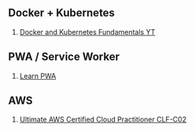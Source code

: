 ## Docker + Kubernetes

1. [Docker and Kubernetes Fundamentals YT](https://youtu.be/kTp5xUtcalw?si=3nbs3lElJr1JgmLD)

## PWA / Service Worker

1. [Learn PWA](https://web.dev/learn/pwa)

## AWS

1. [Ultimate AWS Certified Cloud Practitioner CLF-C02](https://www.udemy.com/course/aws-certified-cloud-practitioner-new/)
